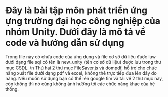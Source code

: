 # Đây là bài tập môn phát triển ứng ựng trường đại học công nghiệp của nhóm Unity. Dưới đây là mô tả về code và hướng dẫn sử dụng
Trong file này có chứa code của ứng dụng và file cơ sở dữ liệu được luw dưới dạng file sql có tên là new_unity (tên cơ sở dữ liệu) được lưu trong thư mục CSDL. \n
Thú hai 2 thư mục FileSaver.js và dompdf, hỗ trợ cho chức năng xuất file dưới dạng pdf và excel, không thể trực tiếp đưa lên đây do năng. Nếu muốn sử dụng bạn có thể lên google tìm và tải về 2 thư mục này, còn không thì nó cũng không ảnh hưởng tới các chức năng khác của hệ thống.
